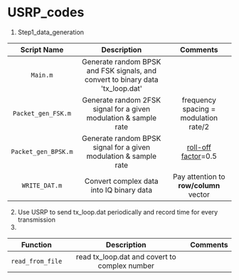 # USRP_codes

1. Step1_data_generation

|Script Name | Description | Comments|
| :---: | :---: | :---: | 
|  `Main.m`     |  Generate random BPSK and FSK signals, and convert to binary data 'tx_loop.dat' | |
|  `Packet_gen_FSK.m`     |  Generate random 2FSK signal for a given modulation & sample rate  | frequency spacing = modulation rate/2|
|  `Packet_gen_BPSK.m`    |  Generate random BPSK signal for a given modulation & sample rate  |[roll-off factor](https://en.wikipedia.org/wiki/Raised-cosine_filter#:~:text=the%20mathematical%20one.-,Roll%2Doff%20factor,is%20the%20symbol%2Drate.)=0.5|
|  `WRITE_DAT.m`     |  Convert complex data into IQ binary data | Pay attention to **row/column** vector |

2. Use USRP to send tx_loop.dat periodically and record time for every transmission
3. 
|Function | Description | Comments|
| :---: | :---: | :---: | 
| `read_from_file`| read tx_loop.dat and covert to complex number| |
